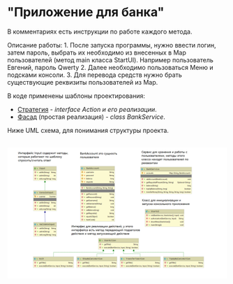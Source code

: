 # "Приложение для банка"

В комментариях есть инструкции по работе каждого метода.

Описание работы:
    1. После запуска программы, нужно ввести логин, затем пароль, выбрать их необходимо из внесенных в Map пользователей (метод main класса StartUI).
        Например пользователь Евгений, пароль Qwerty
    2. Далее необходимо пользоваться Меню и подсками консоли.
    3. Для перевода средств нужно брать существующие реквизиты пользователей из Map.


В коде применены шаблоны проектирования:

<ul>
    <li>
        <a href="https://refactoring.guru/ru/design-patterns/strategy" target="_blank">Стратегия</a> - <i>interface Action и его реализации</i>.
    </li>
    <li>
        <a href="https://refactoring.guru/ru/design-patterns/facade" target="_blank">Фасад</a> (простая реализация) - <i>class BankService</i>.
    </li>
</ul>

Ниже UML схема, для понимания структуры проекта.<br><br>

![ScreenShot](/UML_shema.PNG)
